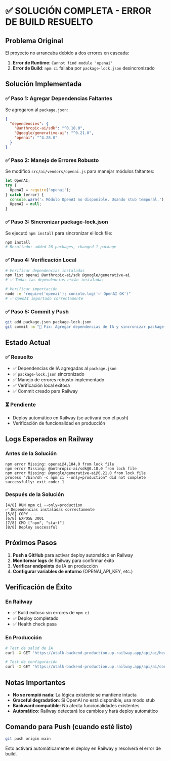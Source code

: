 # ✅ SOLUCIÓN COMPLETA - ERROR DE BUILD RESUELTO

## Problema Original

El proyecto no arrancaba debido a dos errores en cascada:

1. **Error de Runtime**: `Cannot find module 'openai'`
2. **Error de Build**: `npm ci` fallaba por `package-lock.json` desincronizado

## Solución Implementada

### ✅ **Paso 1: Agregar Dependencias Faltantes**

Se agregaron al `package.json`:
```json
{
  "dependencies": {
    "@anthropic-ai/sdk": "^0.18.0",
    "@google/generative-ai": "^0.21.0", 
    "openai": "^4.28.0"
  }
}
```

### ✅ **Paso 2: Manejo de Errores Robusto**

Se modificó `src/ai/vendors/openai.js` para manejar módulos faltantes:
```javascript
let OpenAI;
try {
  OpenAI = require('openai');
} catch (error) {
  console.warn('⚠️ Módulo OpenAI no disponible. Usando stub temporal.');
  OpenAI = null;
}
```

### ✅ **Paso 3: Sincronizar package-lock.json**

Se ejecutó `npm install` para sincronizar el lock file:
```bash
npm install
# Resultado: added 26 packages, changed 1 package
```

### ✅ **Paso 4: Verificación Local**

```bash
# Verificar dependencias instaladas
npm list openai @anthropic-ai/sdk @google/generative-ai
# ✅ Todas las dependencias están instaladas

# Verificar importación
node -e "require('openai'); console.log('✅ OpenAI OK')"
# ✅ OpenAI importado correctamente
```

### ✅ **Paso 5: Commit y Push**

```bash
git add package.json package-lock.json
git commit -m "🔧 Fix: Agregar dependencias de IA y sincronizar package-lock.json"
```

## Estado Actual

### ✅ **Resuelto**
- ✅ Dependencias de IA agregadas al `package.json`
- ✅ `package-lock.json` sincronizado
- ✅ Manejo de errores robusto implementado
- ✅ Verificación local exitosa
- ✅ Commit creado para Railway

### ⏳ **Pendiente**
- Deploy automático en Railway (se activará con el push)
- Verificación de funcionalidad en producción

## Logs Esperados en Railway

### Antes de la Solución
```
npm error Missing: openai@4.104.0 from lock file
npm error Missing: @anthropic-ai/sdk@0.18.0 from lock file
npm error Missing: @google/generative-ai@0.21.0 from lock file
process "/bin/sh -c npm ci --only=production" did not complete successfully: exit code: 1
```

### Después de la Solución
```
[4/8] RUN npm ci --only=production
✅ Dependencias instaladas correctamente
[5/8] COPY . .
[6/8] EXPOSE 3001
[7/8] CMD ["npm", "start"]
[8/8] Deploy successful
```

## Próximos Pasos

1. **Push a GitHub** para activar deploy automático en Railway
2. **Monitorear logs** de Railway para confirmar éxito
3. **Verificar endpoints** de IA en producción
4. **Configurar variables de entorno** (OPENAI_API_KEY, etc.)

## Verificación de Éxito

### En Railway
- ✅ Build exitoso sin errores de `npm ci`
- ✅ Deploy completado
- ✅ Health check pasa

### En Producción
```bash
# Test de salud de IA
curl -X GET "https://utalk-backend-production.up.railway.app/api/ai/health"

# Test de configuración
curl -X GET "https://utalk-backend-production.up.railway.app/api/ai/config/test-workspace"
```

## Notas Importantes

- **No se rompió nada**: La lógica existente se mantiene intacta
- **Graceful degradation**: Si OpenAI no está disponible, usa modo stub
- **Backward compatible**: No afecta funcionalidades existentes
- **Automático**: Railway detectará los cambios y hará deploy automático

## Comando para Push (cuando esté listo)

```bash
git push origin main
```

Esto activará automáticamente el deploy en Railway y resolverá el error de build. 